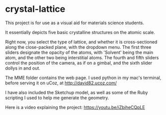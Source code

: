 # crystal-lattice
This project is for use as a visual aid for materials science students.

It essentially depicts five basic crystalline structures on the atomic scale.

Right now, you select the type of lattice, and whether it is cross-sectioned along the close-packed plane, with the dropdown menu.
The first three sliders designate the opacity of the atoms, with 'Solvent' being the main atom, and the other two being interstitial atoms. 
The fourth and fifth sliders control the position of the camera, as if on a gimbal, and the sixth slider dollys in and out.

The MME folder contains the web page. I used python in my mac's terminal, before serving it on uCoz, at http://david82.ucoz.com/

I have also included the Sketchup model, as well as some of the Ruby scripting I used to help me generate the geometry.

Here is a video explaining the project: https://youtu.be/iZbiheCQpLE

